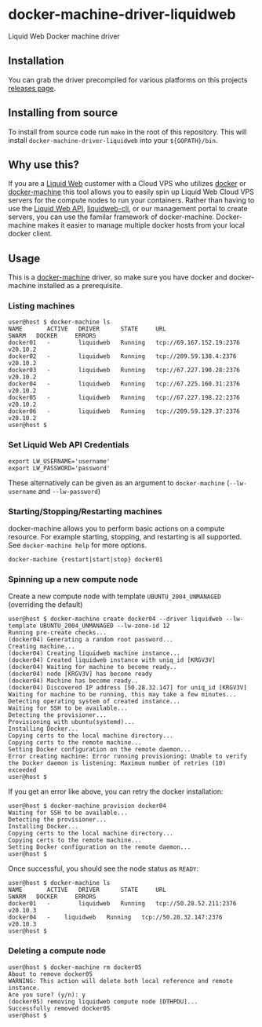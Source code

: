 # docker-machine-driver-liquidweb
Liquid Web Docker machine driver

## Installation

You can grab the driver precompiled for various platforms on this projects [releases page](https://github.com/liquidweb/docker-machine-driver-liquidweb/releases).

## Installing from source

To install from source code run `make` in the root of this repository. This will install `docker-machine-driver-liquidweb` into your `${GOPATH}/bin`.

## Why use this?

If you are a [Liquid Web](https://liquidweb.com) customer with a Cloud VPS who utilizes [docker](https://docker.com) or [docker-machine](https://docs.docker.com/machine/) this tool allows you to easily spin up Liquid Web Cloud VPS servers for the compute nodes to run your containers. Rather than having to use the [Liquid Web API](https://cart.liquidweb.com/storm/api/docs/bleed), [liquidweb-cli](https://github.com/liquidweb/liquidweb-cli), or our management portal to create servers, you can use the familar framework of docker-machine. Docker-machine makes it easier to manage multiple docker hosts from your local docker client. 

## Usage

This is a [docker-machine](https://docs.docker.com/machine/) driver, so make sure you have docker and docker-machine installed as a prerequisite.

### Listing machines

```shell
user@host $ docker-machine ls
NAME       ACTIVE   DRIVER      STATE     URL                        SWARM   DOCKER     ERRORS
docker01   -        liquidweb   Running   tcp://69.167.152.19:2376           v20.10.2   
docker02   -        liquidweb   Running   tcp://209.59.138.4:2376            v20.10.2   
docker03   -        liquidweb   Running   tcp://67.227.190.28:2376           v20.10.2   
docker04   -        liquidweb   Running   tcp://67.225.160.31:2376           v20.10.2   
docker05   -        liquidweb   Running   tcp://67.227.198.22:2376           v20.10.2   
docker06   -        liquidweb   Running   tcp://209.59.129.37:2376           v20.10.2   
user@host $
```

### Set Liquid Web API Credentials

```shell
export LW_USERNAME='username'
export LW_PASSWORD='password'
```

These alternatively can be given as an argument to `docker-machine` (`--lw-username` and `--lw-password`)

### Starting/Stopping/Restarting machines

docker-machine allows you to perform basic actions on a compute resource. For example starting, stopping, and restarting is all supported. See `docker-machine help` for more options.

```shell
docker-machine {restart|start|stop} docker01
```

### Spinning up a new compute node

Create a new compute node with template `UBUNTU_2004_UNMANAGED` (overriding the default)

```shell
user@host $ docker-machine create docker04 --driver liquidweb --lw-template UBUNTU_2004_UNMANAGED --lw-zone-id 12
Running pre-create checks...
(docker04) Generating a random root password...
Creating machine...
(docker04) Creating liquidweb machine instance...
(docker04) Created liquidweb instance with uniq_id [KRGV3V]
(docker04) Waiting for machine to become ready..
(docker04) node [KRGV3V] has become ready
(docker04) Machine has become ready..
(docker04) Discovered IP address [50.28.32.147] for uniq_id [KRGV3V]
Waiting for machine to be running, this may take a few minutes...
Detecting operating system of created instance...
Waiting for SSH to be available...
Detecting the provisioner...
Provisioning with ubuntu(systemd)...
Installing Docker...
Copying certs to the local machine directory...
Copying certs to the remote machine...
Setting Docker configuration on the remote daemon...
Error creating machine: Error running provisioning: Unable to verify the Docker daemon is listening: Maximum number of retries (10) exceeded
user@host $ 
```

If you get an error like above, you can retry the docker installation:

```shell
user@host $ docker-machine provision docker04
Waiting for SSH to be available...
Detecting the provisioner...
Installing Docker...
Copying certs to the local machine directory...
Copying certs to the remote machine...
Setting Docker configuration on the remote daemon...
user@host $ 
```

Once successful, you should see the node status as `READY`:

```shell
user@host $ docker-machine ls
NAME       ACTIVE   DRIVER      STATE     URL                       SWARM   DOCKER     ERRORS
docker01   -        liquidweb   Running   tcp://50.28.52.211:2376           v20.10.3   
docker04   -    liquidweb   Running   tcp://50.28.32.147:2376        v20.10.3   
user@host $ 
```

### Deleting a compute node

```shell
user@host $ docker-machine rm docker05
About to remove docker05
WARNING: This action will delete both local reference and remote instance.
Are you sure? (y/n): y
(docker05) removing liquidweb compute node [DTHPDU]...
Successfully removed docker05
user@host $ 

```
